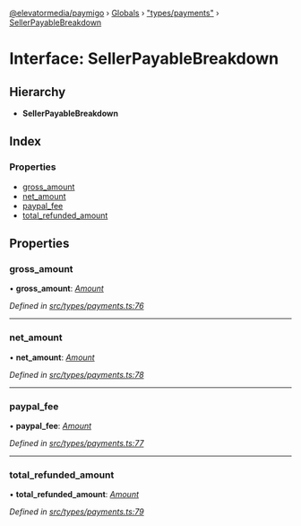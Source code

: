 [@elevatormedia/paymigo](../README.md) › [Globals](../globals.md) › ["types/payments"](../modules/_types_payments_.md) › [SellerPayableBreakdown](_types_payments_.sellerpayablebreakdown.md)

# Interface: SellerPayableBreakdown

## Hierarchy

-   **SellerPayableBreakdown**

## Index

### Properties

-   [gross_amount](_types_payments_.sellerpayablebreakdown.md#gross_amount)
-   [net_amount](_types_payments_.sellerpayablebreakdown.md#net_amount)
-   [paypal_fee](_types_payments_.sellerpayablebreakdown.md#paypal_fee)
-   [total_refunded_amount](_types_payments_.sellerpayablebreakdown.md#total_refunded_amount)

## Properties

### gross_amount

• **gross_amount**: _[Amount](_types_common_.amount.md)_

_Defined in [src/types/payments.ts:76](https://github.com/ELEVATORmedia/paymigo/blob/6591146/src/types/payments.ts#L76)_

---

### net_amount

• **net_amount**: _[Amount](_types_common_.amount.md)_

_Defined in [src/types/payments.ts:78](https://github.com/ELEVATORmedia/paymigo/blob/6591146/src/types/payments.ts#L78)_

---

### paypal_fee

• **paypal_fee**: _[Amount](_types_common_.amount.md)_

_Defined in [src/types/payments.ts:77](https://github.com/ELEVATORmedia/paymigo/blob/6591146/src/types/payments.ts#L77)_

---

### total_refunded_amount

• **total_refunded_amount**: _[Amount](_types_common_.amount.md)_

_Defined in [src/types/payments.ts:79](https://github.com/ELEVATORmedia/paymigo/blob/6591146/src/types/payments.ts#L79)_
